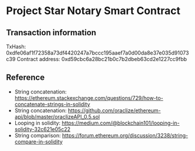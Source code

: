 # Project Star Notary Smart Contract

## Transaction information
TxHash: 0xdfe06af1f72358a73df4420247a7bccc195aaef7a0d00da8e37e035d91073c39
Contract address: 0xd59cbc6a28bc21b0c7b2dbeb63cd2e1227cc9fbb

## Reference
- String concatenation: https://ethereum.stackexchange.com/questions/729/how-to-concatenate-strings-in-solidity
- String concatenation: https://github.com/oraclize/ethereum-api/blob/master/oraclizeAPI_0.5.sol
- Looping in solidity: https://medium.com/@blockchain101/looping-in-solidity-32c621e05c22
- String comparison: https://forum.ethereum.org/discussion/3238/string-compare-in-solidity
